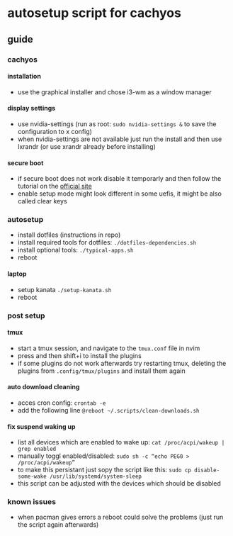 # autosetup script for cachyos

## guide

### cachyos
#### installation
- use the graphical installer and chose i3-wm as a window manager

#### display settings
- use nvidia-settings (run as root: `sudo nvidia-settings &` to save the configuration to x config)
- when nvidia-settings are not available just run the install and then use lxrandr (or use xrandr already before installing)

#### secure boot
- if secure boot does not work disable it temporarly and then follow the tutorial on the [official site](https://wiki.cachyos.org/configuration/secure_boot_setup/)
- enable setup mode might look different in some uefis, it might be also called clear keys

### autosetup
- install dotfiles (instructions in repo)
- install required tools for dotfiles: `./dotfiles-dependencies.sh`
- install optional tools: `./typical-apps.sh`
- reboot

#### laptop
- setup kanata `./setup-kanata.sh`
- reboot

### post setup
#### tmux
- start a tmux session, and navigate to the `tmux.conf` file in nvim
- press <tmux-prefix> and then shift+i to install the plugins
- if some plugins do not work afterwards try restarting tmux, deleting the plugins from `.config/tmux/plugins` and install them again

#### auto download cleaning
- acces cron config: `crontab -e`
- add the following line `@reboot ~/.scripts/clean-downloads.sh`

#### fix suspend waking up
- list all devices which are enabled to wake up: `cat /proc/acpi/wakeup | grep enabled`
- manually toggl enabled/disabled: `sudo sh -c “echo PEG0 > /proc/acpi/wakeup”`
- to make this persistant just sopy the script like this: `sudo cp disable-some-wake /usr/lib/systemd/system-sleep`
- this script can be adjusted with the devices which should be disabled

### known issues
- when pacman gives errors a reboot could solve the problems (just run the script again afterwards)
